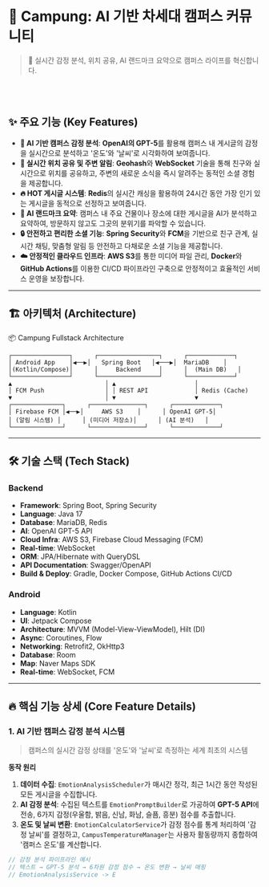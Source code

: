 # 🏫 Campung: AI 기반 차세대 캠퍼스 커뮤니티

> 🚀 실시간 감정 분석, 위치 공유, AI 랜드마크 요약으로 캠퍼스 라이프를 혁신합니다.

<br/>

<br/>

## ✨ 주요 기능 (Key Features)

* **🤖 AI 기반 캠퍼스 감정 분석**: **OpenAI의 GPT-5**를 활용해 캠퍼스 내 게시글의 감정을 실시간으로 분석하고 '온도'와 '날씨'로 시각화하여 보여줍니다.
* **📍 실시간 위치 공유 및 주변 알림**: **Geohash**와 **WebSocket** 기술을 통해 친구와 실시간으로 위치를 공유하고, 주변의 새로운 소식을 즉시 알려주는 동적인 소셜 경험을 제공합니다.
* **🔥 HOT 게시글 시스템**: **Redis**의 실시간 캐싱을 활용하여 24시간 동안 가장 인기 있는 게시글을 동적으로 선정하고 보여줍니다.
* **🏢 AI 랜드마크 요약**: 캠퍼스 내 주요 건물이나 장소에 대한 게시글을 AI가 분석하고 요약하여, 방문하지 않고도 그곳의 분위기를 파악할 수 있습니다.
* **🔒 안전하고 편리한 소셜 기능**: **Spring Security**와 **FCM**을 기반으로 친구 관계, 실시간 채팅, 맞춤형 알림 등 안전하고 다채로운 소셜 기능을 제공합니다.
* **☁️ 안정적인 클라우드 인프라**: **AWS S3**를 통한 미디어 파일 관리, **Docker**와 **GitHub Actions**를 이용한 CI/CD 파이프라인 구축으로 안정적이고 효율적인 서비스 운영을 보장합니다.

---

## 🏗️ 아키텍처 (Architecture)

📦 Campung Fullstack Architecture
```
┌────────────────┐      ┌─────────────────┐      ┌─────────────┐
│ Android App    │◀──▶│   Spring Boot   │◀───▶│  MariaDB    │
│(Kotlin/Compose)│      │     Backend     │      │  (Main DB)   │
└────────────────┘      └─────────────────┘      └─────────────┘
▲                          │ ▲                      │
│ FCM Push                 │ │ REST API             │ Redis (Cache)
▼                          │ ▼                      ▼
┌──────────────┐      ┌───────────────┐      ┌─────────────┐
│ Firebase FCM │◀──▶│     AWS S3    │      │ OpenAI GPT-5│
│ (알림 시스템) │      │ (미디어 저장소)│      │ (AI 분석)   │
└──────────────┘      └───────────────┘      └─────────────┘
```
---

## 🛠️ 기술 스택 (Tech Stack)

### **Backend**

* **Framework**: Spring Boot, Spring Security
* **Language**: Java 17
* **Database**: MariaDB, Redis
* **AI**: OpenAI GPT-5 API
* **Cloud Infra**: AWS S3, Firebase Cloud Messaging (FCM)
* **Real-time**: WebSocket
* **ORM**: JPA/Hibernate with QueryDSL
* **API Documentation**: Swagger/OpenAPI
* **Build & Deploy**: Gradle, Docker Compose, GitHub Actions CI/CD

### **Android**

* **Language**: Kotlin
* **UI**: Jetpack Compose
* **Architecture**: MVVM (Model-View-ViewModel), Hilt (DI)
* **Async**: Coroutines, Flow
* **Networking**: Retrofit2, OkHttp3
* **Database**: Room
* **Map**: Naver Maps SDK
* **Real-time**: WebSocket, FCM

---

## 🔥 핵심 기능 상세 (Core Feature Details)

### **1. AI 기반 캠퍼스 감정 분석 시스템**

> 캠퍼스의 실시간 감정 상태를 '온도'와 '날씨'로 측정하는 세계 최초의 시스템

**동작 원리**
1.  **데이터 수집**: `EmotionAnalysisScheduler`가 매시간 정각, 최근 1시간 동안 작성된 모든 게시글을 수집합니다.
2.  **AI 감정 분석**: 수집된 텍스트를 `EmotionPromptBuilder`로 가공하여 **GPT-5 API**에 전송, 6가지 감정(우울함, 밝음, 신남, 화남, 슬픔, 흥분) 점수를 추출합니다.
3.  **온도 및 날씨 변환**: `EmotionCalculatorService`가 감정 점수를 통계 처리하여 '감정 날씨'를 결정하고, `CampusTemperatureManager`는 사용자 활동량까지 종합하여 '캠퍼스 온도'를 계산합니다.

```java
// 감정 분석 파이프라인 예시
// 텍스트 → GPT-5 분석 → 6차원 감정 점수 → 온도 변환 → 날씨 매핑
// EmotionAnalysisService -> E
